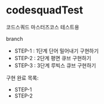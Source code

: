 # codesquadTest
코드스쿼드 마스터즈코스 테스트용  

branch
* STEP-1 : 1단계 단어 밀어내기 구현하기
* STEP-2 : 2단계 평면 큐브 구현하기
* STEP-3 : 3단계 루빅스 큐브 구현하기

구현 완료 목록:
* STEP-1
* STEP-2

